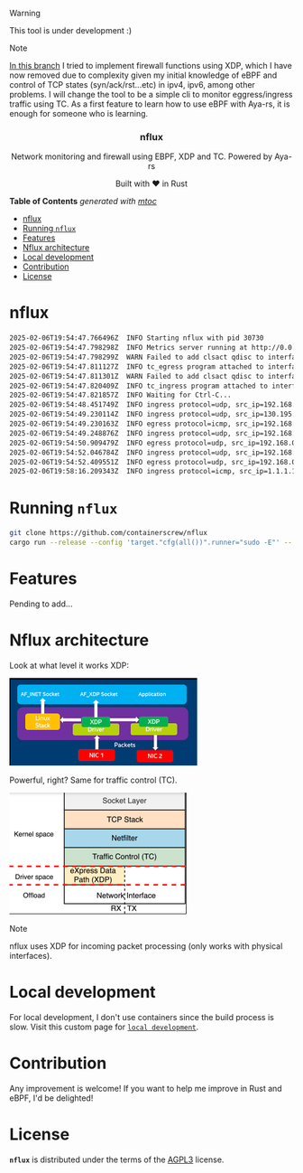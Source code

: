 > [!WARNING]
> This tool is under development :)

> [!NOTE]
> [In this branch](https://github.com/containerscrew/nflux/tree/old-20250206) I tried to implement firewall functions using XDP, which I have now removed due to complexity given my initial knowledge of eBPF and control of TCP states (syn/ack/rst...etc) in ipv4, ipv6, among other problems. I will change the tool to be a simple cli to monitor eggress/ingress traffic using TC. As a first feature to learn how to use eBPF with Aya-rs, it is enough for someone who is learning.

<p align="center">
    <h3 align="center">nflux</h3>
    <p align="center">Network monitoring and firewall using EBPF, XDP and TC. Powered by Aya-rs</p>
    <p align="center">Built with ❤ in Rust</p>
</p>

<!-- START OF TOC !DO NOT EDIT THIS CONTENT MANUALLY-->
**Table of Contents**  *generated with [mtoc](https://github.com/containerscrew/mtoc)*
- [nflux](#nflux)
- [Running `nflux`](#running-nflux)
- [Features](#features)
- [Nflux architecture](#nflux-architecture)
- [Local development](#local-development)
- [Contribution](#contribution)
- [License](#license)
<!-- END OF TOC -->

# nflux

```bash
2025-02-06T19:54:47.766496Z  INFO Starting nflux with pid 30730
2025-02-06T19:54:47.798298Z  INFO Metrics server running at http://0.0.0.0:8080
2025-02-06T19:54:47.798299Z  WARN Failed to add clsact qdisc to interface enp0s20f0u4: Os { code: 17, kind: AlreadyExists, message: "File exists" }
2025-02-06T19:54:47.811127Z  INFO tc_egress program attached to interfaces: ["enp0s20f0u4"]
2025-02-06T19:54:47.811301Z  WARN Failed to add clsact qdisc to interface enp0s20f0u4: Os { code: 17, kind: AlreadyExists, message: "File exists" }
2025-02-06T19:54:47.820409Z  INFO tc_ingress program attached to interfaces: ["enp0s20f0u4"]
2025-02-06T19:54:47.821857Z  INFO Waiting for Ctrl-C...
2025-02-06T19:54:48.451749Z  INFO ingress protocol=udp, src_ip=192.168.0.17, dst_ip=192.168.0.255, src_port=43033, dst_port=15600
2025-02-06T19:54:49.230114Z  INFO ingress protocol=udp, src_ip=130.195.250.66, dst_ip=192.168.0.173, src_port=443, dst_port=53227
2025-02-06T19:54:49.230163Z  INFO egress protocol=icmp, src_ip=192.168.0.173, dst_ip=130.195.250.66, src_port=0, dst_port=0
2025-02-06T19:54:49.248876Z  INFO ingress protocol=udp, src_ip=192.168.0.25, dst_ip=224.0.0.251, src_port=5353, dst_port=5353
2025-02-06T19:54:50.909479Z  INFO egress protocol=udp, src_ip=192.168.0.173, dst_ip=212.166.132.192, src_port=50317, dst_port=53
2025-02-06T19:54:52.046784Z  INFO ingress protocol=udp, src_ip=192.168.0.13, dst_ip=224.0.0.251, src_port=5353, dst_port=5353
2025-02-06T19:54:52.409551Z  INFO egress protocol=udp, src_ip=192.168.0.173, dst_ip=212.166.132.96, src_port=58047, dst_port=53
2025-02-06T19:58:16.209343Z  INFO ingress protocol=icmp, src_ip=1.1.1.1, dst_ip=192.168.0.173, src_port=0, dst_port=0
```

# Running `nflux`

```bash
git clone https://github.com/containerscrew/nflux
cargo run --release --config 'target."cfg(all())".runner="sudo -E"' -- -l info -i interface
```

# Features

Pending to add...

# Nflux architecture

Look at what level it works XDP:

![xdp](./xdp.png)

Powerful, right? Same for traffic control (TC).

![tc](./tc.png)

> [!NOTE]
> nflux uses XDP for incoming packet processing (only works with physical interfaces).

# Local development

For local development, I don't use containers since the build process is slow. Visit this custom page for [`local development`](./docs/local_dev.md).

# Contribution

Any improvement is welcome! If you want to help me improve in Rust and eBPF, I'd be delighted!

# License

**`nflux`** is distributed under the terms of the [AGPL3](./LICENSE) license.
